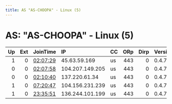 ```yaml
---
title: AS "AS-CHOOPA" - Linux (5)
---
```


# AS: "AS-CHOOPA" - Linux (5)

|   Up |   Ext | JoinTime                                                                                              | IP              | CC   |   ORp |   Dirp | Version   | Contact   | Nickname            |   eFamMembers |
|-----:|------:|:------------------------------------------------------------------------------------------------------|:----------------|:-----|------:|-------:|:----------|:----------|:--------------------|--------------:|
|    1 |     0 | [02:07:29](https://nusenu.github.io/OrNetStats/w/relay/73B0015DA3BD86F4092F16E4CCCDE73E224041F7.html) | 45.63.59.169    | us   |   443 |      0 | 0.4.7.13  | None      | QPQ206Fl7VC69k5h37u |             1 |
|    0 |     0 | [02:07:58](https://nusenu.github.io/OrNetStats/w/relay/EAC2C913747820928523270A10C6F4885CA440F4.html) | 104.207.149.205 | us   |   443 |      0 | 0.4.7.13  | None      | iVTq5addVkhTMMhamMW |             1 |
|    0 |     0 | [02:10:40](https://nusenu.github.io/OrNetStats/w/relay/CE5539CC19A5E5F8ABD8700588729FDD6511BF4F.html) | 137.220.61.34   | us   |   443 |      0 | 0.4.7.13  | None      | bF9awOmudktPhmIVpKd |             1 |
|    1 |     0 | [07:20:47](https://nusenu.github.io/OrNetStats/w/relay/8418A84FFD36E5036082192572D65A99599B71A0.html) | 104.156.231.239 | us   |   443 |      0 | 0.4.7.13  | None      | uG1v0BSt5XKcq2uOAle |             1 |
|    1 |     0 | [23:35:51](https://nusenu.github.io/OrNetStats/w/relay/D934DFBB89B671A819E7184C57FBAE5101C71D94.html) | 136.244.101.199 | us   |   443 |      0 | 0.4.7.13  | None      | auth                |             1 |
